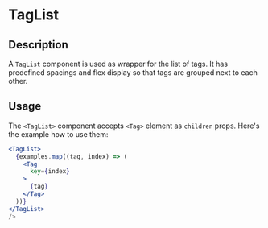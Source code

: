 # TagList

## Description

A `TagList` component is used as wrapper for the list of tags. It has predefined spacings and flex display so that tags are grouped next to each other.

## Usage

The `<TagList>` component accepts `<Tag>` element as `children` props.
Here's the example how to use them:

```jsx
<TagList>
  {examples.map((tag, index) => (
    <Tag
      key={index}
    >
      {tag}
    </Tag>
  ))}
</TagList>
/>
```
